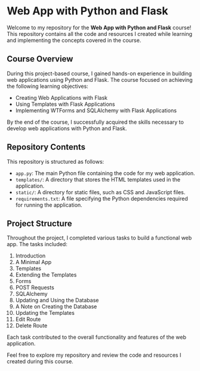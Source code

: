 # Web App with Python and Flask

Welcome to my repository for the **Web App with Python and Flask** course! This repository contains all the code and resources I created while learning and implementing the concepts covered in the course.

## Course Overview

During this project-based course, I gained hands-on experience in building web applications using Python and Flask. The course focused on achieving the following learning objectives:

- Creating Web Applications with Flask
- Using Templates with Flask Applications
- Implementing WTForms and SQLAlchemy with Flask Applications

By the end of the course, I successfully acquired the skills necessary to develop web applications with Python and Flask.

## Repository Contents

This repository is structured as follows:

- `app.py`: The main Python file containing the code for my web application.
- `templates/`: A directory that stores the HTML templates used in the application.
- `static/`: A directory for static files, such as CSS and JavaScript files.
- `requirements.txt`: A file specifying the Python dependencies required for running the application.

## Project Structure

Throughout the project, I completed various tasks to build a functional web app. The tasks included:

1. Introduction
2. A Minimal App
3. Templates
4. Extending the Templates
5. Forms
6. POST Requests
7. SQLAlchemy
8. Updating and Using the Database
9. A Note on Creating the Database
10. Updating the Templates
11. Edit Route
12. Delete Route

Each task contributed to the overall functionality and features of the web application.

Feel free to explore my repository and review the code and resources I created during this course.
